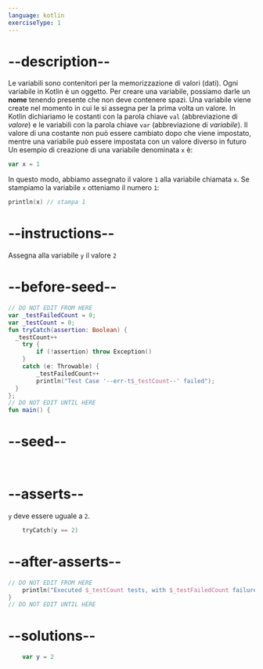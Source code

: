 ```yaml
---
language: kotlin
exerciseType: 1
---
```


# --description--

Le variabili sono contenitori per la memorizzazione di valori (dati).
Ogni variabile in Kotlin è un oggetto.
Per creare una variabile, possiamo darle un __nome__ tenendo presente che non deve contenere spazi.
Una variabile viene create nel momento in cui le si assegna per la prima volta un valore.
In Kotlin dichiariamo le costanti con la parola chiave `val` (abbreviazione di _valore_) e le
variabili con la parola chiave `var` (abbreviazione di _variabile_).
Il valore di una costante non può essere cambiato dopo che viene impostato, mentre una variabile può essere impostata con un valore diverso in futuro
Un esempio di creazione di una variabile denominata `x` è:
```kotlin
var x = 1
```
In questo modo, abbiamo assegnato il valore `1` alla variabile chiamata `x`.
Se stampiamo la variabile `x` otteniamo il numero `1`:
```kotlin
println(x) // stampa 1
```

# --instructions--

Assegna alla variabile `y` il valore `2`

# --before-seed--

```kotlin
// DO NOT EDIT FROM HERE
var _testFailedCount = 0;
var _testCount = 0;
fun tryCatch(assertion: Boolean) {
  _testCount++
    try { 
        if (!assertion) throw Exception()
    }
    catch (e: Throwable) {
        _testFailedCount++
        println("Test Case '--err-t$_testCount--' failed");
  }
};
// DO NOT EDIT UNTIL HERE
fun main() {
```

# --seed--

```kotlin
    
```

# --asserts--

`y` deve essere uguale a `2`.

```kotlin
    tryCatch(y == 2)
```

# --after-asserts--

```kotlin
// DO NOT EDIT FROM HERE 
    println("Executed $_testCount tests, with $_testFailedCount failures");
}
// DO NOT EDIT UNTIL HERE
```

# --solutions--

```kotlin
    var y = 2
```
